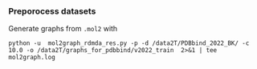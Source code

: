 ### Preporocess datasets

Generate graphs from `.mol2` with 
```
python -u  mol2graph_rdmda_res.py -p -d /data2T/PDBbind_2022_BK/ -c 10.0 -o /data2T/graphs_for_pdbbind/v2022_train  2>&1 | tee mol2graph.log 
```
